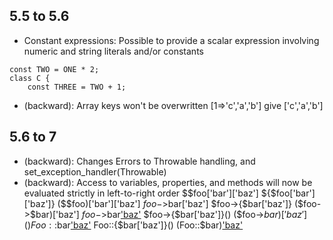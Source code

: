 ## 5.5 to 5.6
- Constant expressions: Possible to provide a scalar expression involving numeric and string literals and/or constants
```
const TWO = ONE * 2;
class C {
    const THREE = TWO + 1;
```
- (backward): Array keys won't be overwritten [1=>'c','a','b'] give ['c','a','b']

## 5.6 to 7
- (backward): Changes Errors to Throwable handling, and set_exception_handler(Throwable) 
- (backward): Access to variables, properties, and methods will now be evaluated strictly in left-to-right order
$$foo['bar']['baz'] 	${$foo['bar']['baz']} 	($$foo)['bar']['baz']
$foo->$bar['baz'] 	$foo->{$bar['baz']} 	($foo->$bar)['baz']
$foo->$bar['baz']() 	$foo->{$bar['baz']}() 	($foo->$bar)['baz']()
Foo::$bar['baz']() 	Foo::{$bar['baz']}() 	(Foo::$bar)['baz']()
